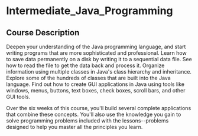 # Intermediate_Java_Programming 

## Course Description

Deepen your understanding of the Java programming language, and start writing programs that are more sophisticated and professional. Learn how to save data permanently on a disk by writing it to a sequential data file. See how to read the file to get the data back and process it. Organize information using multiple classes in Java's class hierarchy and inheritance. Explore some of the hundreds of classes that are built into the Java language. Find out how to create GUI applications in Java using tools like windows, menus, buttons, text boxes, check boxes, scroll bars, and other GUI tools.

Over the six weeks of this course, you'll build several complete applications that combine these concepts. You'll also use the knowledge you gain to solve programming problems included with the lessons--problems designed to help you master all the principles you learn.
